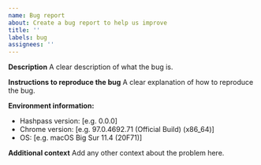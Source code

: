 ```yaml
---
name: Bug report
about: Create a bug report to help us improve
title: ''
labels: bug
assignees: ''
---
```


**Description** A clear description of what the bug is.

**Instructions to reproduce the bug** A clear explanation of how to reproduce
the bug.

**Environment information:**

- Hashpass version: [e.g. 0.0.0]
- Chrome version: [e.g. 97.0.4692.71 (Official Build) (x86_64)]
- OS: [e.g. macOS Big Sur 11.4 (20F71)]

**Additional context** Add any other context about the problem here.
